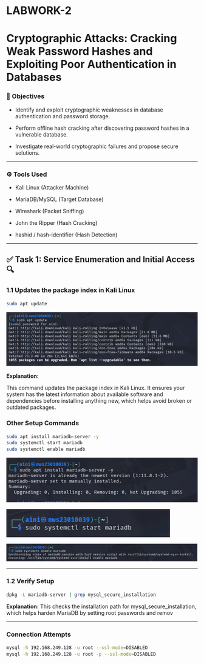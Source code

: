 # LABWORK-2 
 
# Cryptographic Attacks: Cracking Weak Password Hashes and Exploiting Poor Authentication in Databases

### 📌 Objectives

- Identify and exploit cryptographic weaknesses in database authentication and password storage.

- Perform offline hash cracking after discovering password hashes in a vulnerable database.

- Investigate real-world cryptographic failures and propose secure solutions.

---

### ⚙️ Tools Used

- Kali Linux (Attacker Machine)

- MariaDB/MySQL (Target Database)

- Wireshark (Packet Sniffing)

- John the Ripper (Hash Cracking)

- hashid / hash-identifier (Hash Detection)

---

## ✅ Task 1: Service Enumeration and Initial Access 🔍


 ### **1.1 Updates the package index in Kali Linux** 



```bash
sudo apt update
```

![alt text](image.png)

**Explanation:**

This command updates the package index in Kali Linux. It ensures your system has the latest information about available software and dependencies before installing anything new, which helps avoid broken or outdated packages.

 ### **Other Setup Commands**

 
```bash
sudo apt install mariadb-server -y
sudo systemctl start mariadb
sudo systemctl enable mariadb
```
![alt text](image-1.png)

![alt text](image-2.png)

![alt text](image-3.png)

---- 

 ### **1.2 Verify Setup** 

 ```bash
dpkg -L mariadb-server | grep mysql_secure_installation
```

**Explanation:**
This checks the installation path for mysql_secure_installation, which helps harden MariaDB by setting root passwords and remov

---

 ### **Connection Attempts**

 ```bash
mysql -h 192.168.249.128 -u root --ssl-mode=DISABLED
mysql -h 192.168.249.128 -u root -p --ssl-mode=DISABLED
```

